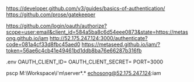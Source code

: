 https://developer.github.com/v3/guides/basics-of-authentication/
https://github.com/prose/gatekeeper

https://github.com/login/oauth/authorize?scope=user:email&client_id=584a5ba8c6d54eee0873&state=https://metasong.github.io/iam
http://52.175.247.124:3000/authenticate?code=081a4cf33d8fbc45aed0
https://metaseed.github.io/iam/?token=56ae6c4cb41e49461bd1ddb8ba76e66287b316fb

.env
OAUTH_CLIENT_ID=
OAUTH_CLIENT_SECRET=
PORT=3000

 pscp M:\Workspace\i'm\server\*.* echosong@52.175.247.124:iam